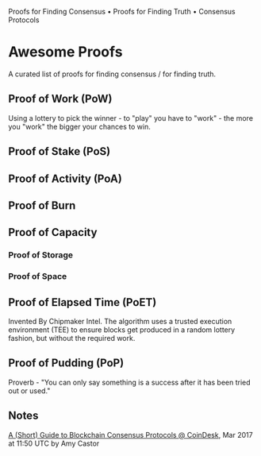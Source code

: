 Proofs for Finding Consensus • Proofs for Finding Truth • Consensus Protocols


# Awesome Proofs

A curated list of proofs for finding consensus / for finding truth. 


## Proof of Work (PoW)

Using a lottery to pick the winner - to "play" you have to "work" - the more you "work" the bigger your chances to win.


## Proof of Stake (PoS)



## Proof of Activity (PoA)


## Proof of Burn


## Proof of Capacity


### Proof of Storage 

### Proof of Space



## Proof of Elapsed Time (PoET)

Invented By Chipmaker Intel. 
The algorithm uses a trusted execution environment (TEE) 
to ensure blocks get produced in a random lottery fashion, but without the required work.



## Proof of Pudding (PoP)

Proverb - "You can only say something is a success after it has been tried out or used."



## Notes

[A (Short) Guide to Blockchain Consensus Protocols @ CoinDesk](https://www.coindesk.com/short-guide-blockchain-consensus-protocols/),
Mar 2017 at 11:50 UTC by Amy Castor


